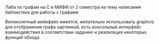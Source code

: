 Лаба по графам на С в МИФИ от 2 семестра на тему написания библиотеки для работы с графами

Великолепный мейкфайл имеется, желательно использовать graphviz для отображения графа картинкой, есть консольный интерфейс взаимодействия в соответствии заданию и реализация некоторых фукнций обхода
